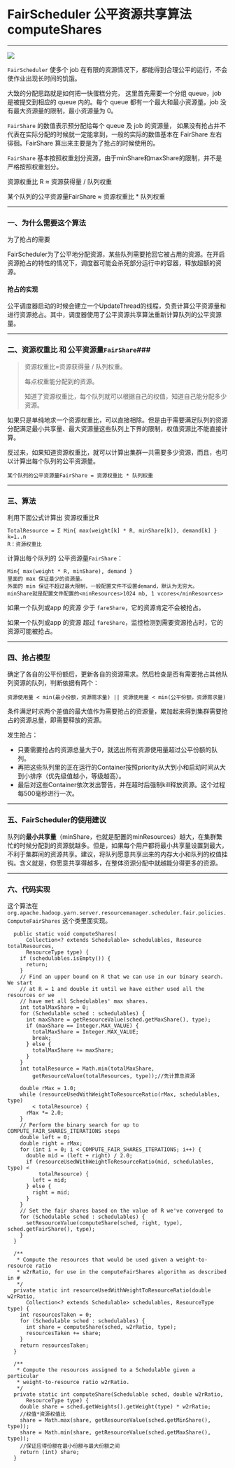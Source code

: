 # FairScheduler 公平资源共享算法 computeShares #

----------

![](https://github.com/loull521/hadoop-yarn-src-read/raw/master/raw/pictures/scheduler/fairscheduler.png)

`FairScheduler` 使多个 job 在有限的资源情况下，都能得到合理公平的运行，不会使作业出现长时间的饥饿。

大致的分配思路就是如何把一快蛋糕分完， 这里首先需要一个分组 queue，job 是被提交到相应的 queue 内的。每个 queue 都有一个最大和最小资源量。job 没有最大资源量的限制，最小资源量为 0。

`FairShare` 的数值表示预分配给每个 queue 及 job 的资源量， 如果没有抢占并不代表在实际分配的时候就一定能拿到，一般的实际的数值基本在 FairShare 左右徘徊。FairShare 算出来主要是为了抢占的时候使用的。

`FairShare` 基本按照权重划分资源，由于minShare和maxShare的限制，并不是严格按照权重划分。

资源权重比 R ≈ 资源获得量 / 队列权重

某个队列的公平资源量FairShare ≈ 资源权重比 * 队列权重

----------

### 一、为什么需要这个算法 ###

为了抢占的需要

FairScheduler为了公平地分配资源，某些队列需要抢回它被占用的资源。在开启资源抢占的特性的情况下，调度器可能会杀死部分运行中的容器，释放超额的资源。

#### 抢占的实现 ####

公平调度器启动的时候会建立一个UpdateThread的线程，负责计算公平资源量和进行资源抢占。其中，调度器使用了公平资源共享算法重新计算队列的公平资源量。

----------

### 二、资源权重比 和 公平资源量`FairShare`###

> 资源权重比=资源获得量 / 队列权重。
> 
> 每点权重能分配到的资源。
> 
> 知道了资源权重比，每个队列就可以根据自己的权值，知道自己能分配多少资源。

如果只是单纯地求一个资源权重比，可以直接相除。但是由于需要满足队列的资源分配满足最小共享量、最大资源量这些队列上下界的限制，权值资源比不能直接计算。

反过来，如果知道资源权重比，就可以计算出集群一共需要多少资源，而且，也可以计算出每个队列的公平资源量。

	某个队列的公平资源量FairShare = 资源权重比 * 队列权重

----------

### 三、算法 ###

利用下面公式计算出 资源权重比R

	TotalResource = Σ Min{ max(weight[k] * R, minShare[k]), demand[k] }   k=1..n   
	R：资源权重比
 
计算出每个队列的 公平资源量`FairShare`：

	Min{ max(weight * R, minShare), demand }
	里面的 max 保证最少的资源量。
	外面的 min 保证不超过最大限制，一般配置文件不设置demand，默认为无穷大。
	minShare就是配置文件配置的<minResources>1024 mb, 1 vcores</minResources>

如果一个队列或app 的资源 少于 `fareShare`，它的资源肯定不会被抢占。

如果一个队列或app 的资源 超过 `fareShare`，监控检测到需要资源抢占时，它的资源可能被抢占。

----------

### 四、抢占模型 ###

确定了各自的公平份额后，更新各自的资源需求。然后检查是否有需要抢占其他队列资源的队列，判断依据有两个：

	资源使用量 < min(最小份额，资源需求量) || 资源使用量 < min(公平份额，资源需求量)

条件满足时求两个差值的最大值作为需要抢占的资源量，累加起来得到集群需要抢占的资源总量，即需要释放的资源。

发生抢占：

- 只要需要抢占的资源总量大于0，就选出所有资源使用量超过公平份额的队列。
- 再把这些队列里的正在运行的Container按照priority从大到小和启动时间从大到小排序（优先级值越小，等级越高）。
- 最后对这些Container依次发出警告，并在超时后强制kill释放资源。这个过程每500毫秒进行一次。

----------

### 五、FairScheduler的使用建议 ###

队列的**最小共享量**（minShare，也就是配置的minResources）越大，在集群繁忙的时候分配到的资源就越多。但是，如果每个用户都将最小共享量设置到最大，不利于集群间的资源共享。建议，将队列愿意共享出来的内存大小和队列的权值挂钩。含义就是，你愿意共享得越多，在整体资源分配中就越能分得更多的资源。

----------

### 六、代码实现 ###

这个算法在`org.apache.hadoop.yarn.server.resourcemanager.scheduler.fair.policies.ComputeFairShares` 这个类里面实现。

	  public static void computeShares(
	      Collection<? extends Schedulable> schedulables, Resource totalResources,
	      ResourceType type) {
	    if (schedulables.isEmpty()) {
	      return;
	    }
	    // Find an upper bound on R that we can use in our binary search. We start
	    // at R = 1 and double it until we have either used all the resources or we
	    // have met all Schedulables' max shares.
	    int totalMaxShare = 0;
	    for (Schedulable sched : schedulables) {
	      int maxShare = getResourceValue(sched.getMaxShare(), type);
	      if (maxShare == Integer.MAX_VALUE) {
	        totalMaxShare = Integer.MAX_VALUE;
	        break;
	      } else {
	        totalMaxShare += maxShare;
	      }
	    }
	    int totalResource = Math.min(totalMaxShare,
	        getResourceValue(totalResources, type));//先计算总资源
	    
	    double rMax = 1.0;
	    while (resourceUsedWithWeightToResourceRatio(rMax, schedulables, type)
	        < totalResource) {
	      rMax *= 2.0;
	    }
	    // Perform the binary search for up to COMPUTE_FAIR_SHARES_ITERATIONS steps
	    double left = 0;
	    double right = rMax;
	    for (int i = 0; i < COMPUTE_FAIR_SHARES_ITERATIONS; i++) {
	      double mid = (left + right) / 2.0;
	      if (resourceUsedWithWeightToResourceRatio(mid, schedulables, type) <
	          totalResource) {
	        left = mid;
	      } else {
	        right = mid;
	      }
	    }
	    // Set the fair shares based on the value of R we've converged to
	    for (Schedulable sched : schedulables) {
	      setResourceValue(computeShare(sched, right, type), sched.getFairShare(), type);
	    }
	  }
	
	  /**
	   * Compute the resources that would be used given a weight-to-resource ratio
	   * w2rRatio, for use in the computeFairShares algorithm as described in #
	   */
	  private static int resourceUsedWithWeightToResourceRatio(double w2rRatio,
	      Collection<? extends Schedulable> schedulables, ResourceType type) {
	    int resourcesTaken = 0;
	    for (Schedulable sched : schedulables) {
	      int share = computeShare(sched, w2rRatio, type);
	      resourcesTaken += share;
	    }
	    return resourcesTaken;
	  }
	
	  /**
	   * Compute the resources assigned to a Schedulable given a particular
	   * weight-to-resource ratio w2rRatio.
	   */
	  private static int computeShare(Schedulable sched, double w2rRatio,
	      ResourceType type) {
	    double share = sched.getWeights().getWeight(type) * w2rRatio;
	    //权值*资源权值比
	    share = Math.max(share, getResourceValue(sched.getMinShare(), type));
	    share = Math.min(share, getResourceValue(sched.getMaxShare(), type));
	    //保证应得份额在最小份额与最大份额之间
	    return (int) share;
	  }
